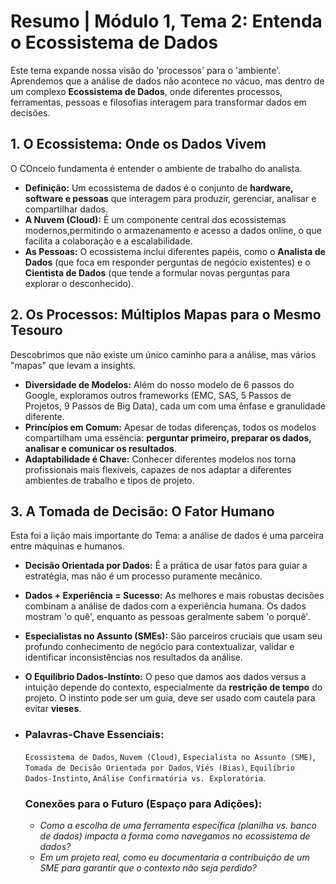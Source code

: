 # Resumo | Módulo 1, Tema 2: Entenda o Ecossistema de Dados

Este tema expande nossa visão do 'processos' para o 'ambiente'. Aprendemos que a análise de dados não acontece no vácuo, mas dentro de um complexo **Ecossistema de Dados**, onde diferentes processos, ferramentas, pessoas e filosofias interagem para transformar dados em decisões.

## 1. O Ecossistema: Onde os Dados Vivem

O COnceio fundamenta é entender o ambiente de trabalho do analista.

* **Definição:** Um ecossistema de dados é o conjunto de **hardware, software e pessoas** que interagem para produzir, gerenciar, analisar e compartilhar dados.
* **A Nuvem (Cloud):** É um componente central dos ecossistemas modernos,permitindo o armazenamento e acesso a dados online, o que facilita a colaboração e a escalabilidade.
* **As Pessoas:** O ecossistema inclui diferentes papéis, como o **Analista de Dados** (que foca em responder perguntas de negócio existentes) e o **Cientista de Dados** (que tende a formular novas perguntas para explorar o desconhecido).

## 2. Os Processos: Múltiplos Mapas para o Mesmo Tesouro

Descobrimos que não existe um único caminho para a análise, mas vários "mapas" que levam a insights.

* **Diversidade de Modelos:** Além do nosso modelo de 6 passos do Google, exploramos outros frameworks (EMC, SAS, 5 Passos de Projetos, 9 Passos de Big Data), cada um com uma ênfase e granulidade diferente.
* **Princípios em Comum:** Apesar de todas diferenças, todos os modelos compartilham uma essência: **perguntar primeiro, preparar os dados, analisar e comunicar os resultados**.
* **Adaptabilidade é Chave:** Conhecer diferentes modelos nos torna profissionais mais flexíveis, capazes de nos adaptar a diferentes ambientes de trabalho e tipos de projeto.

## 3. A Tomada de Decisão: O Fator Humano

Esta foi a lição mais importante do Tema: a análise de dados é uma parceira entre máquinas e humanos.

* **Decisão Orientada por Dados:** É a prática de usar fatos para guiar a estratégia, mas não é um processo puramente mecânico.
* **Dados + Experiência = Sucesso:** As melhores e mais robustas decisões combinam a análise de dados com a experiência humana. Os dados mostram 'o quê', enquanto as pessoas geralmente sabem 'o porquê'.
* **Especialistas no Assunto (SMEs):** São parceiros cruciais que usam seu profundo conhecimento de negócio para contextualizar, validar e identificar inconsistências nos resultados da análise.
* **O Equilíbrio Dados-Instinto:** O peso que damos aos dados versus a intuição depende do contexto, especialmente da **restrição de tempo** do projeto. O instinto pode ser um guia, deve ser usado com cautela para evitar **vieses**.

* ### Palavras-Chave Essenciais:
  `Ecossistema de Dados`, `Nuvem (Cloud)`, `Especialista no Assunto (SME)`, `Tomada de Decisão Orientada por Dados`, `Viés (Bias)`, `Equilíbrio Dados-Instinto`, `Análise Confirmatória vs. Exploratória`.

  ### Conexões para o Futuro (Espaço para Adições):
  * *Como a escolha de uma ferramenta específica (planilha vs. banco de dados) impacta a forma como navegamos no ecossistema de dados?*
  * *Em um projeto real, como eu documentaria a contribuição de um SME para garantir que o contexto não seja perdido?*
